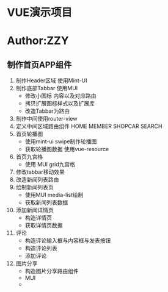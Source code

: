 # VUE演示项目
# Author:ZZY



## 制作首页APP组件
1. 制作Header区域 使用Mint-UI
2. 制作底部Tabbar 使用MUI
	+ 修改小图标 内容以及对应路由
	+ 拷贝扩展图标样式以及扩展库
	+ 改造Tabbar为路由
3. 制作中间使用router-view
4. 定义中间区域路由组件 HOME MEMBER SHOPCAR SEARCH
5. 首页轮播图
	+ 使用mint-ui swipe制作轮播图 
	+ 获取轮播图数据 使用vue-resource
6. 首页九宫格
	+ 使用 MUI grid九宫格
7. 修改tabbar移动效果
8. 改造新闻列表路由
9. 绘制新闻列表页
	+ 使用MUI  media-list绘制
	+ 获取新闻列表数据 
10. 添加新闻详情页
	+ 构造详情页
	+ 获取详情页数据
11. 评论
	+ 构造评论输入框与内容框与发表按钮
	+ 构造评论列表
	+ 添加评论
12. 图片分享
	+ 构造图片分享路由组件
	+ MUI
	+ 


